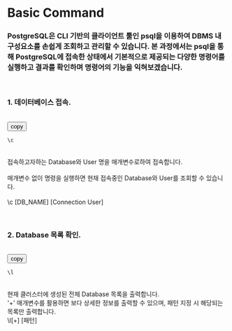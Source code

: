 # Basic Command
### PostgreSQL은 CLI 기반의 클라이언트 툴인 psql을 이용하여 DBMS 내 구성요소를 손쉽게 조회하고 관리할 수 있습니다. 본 과정에서는 psql을 통해 PostgreSQL에 접속한 상태에서 기본적으로 제공되는 다양한 명령어를 실행하고 결과를 확인하며 명령어의 기능을 익혀보겠습니다.

&nbsp;&nbsp;&nbsp;&nbsp;
### 1. 데이터베이스 접속.

&nbsp;  
<button onclick="copyCode(0)">copy</button>
```sql
\c 
```

&nbsp;  
접속하고자하는 Database와 User 명을 매개변수로하여 접속합니다.  
&nbsp;  
매개변수 없이 명령을 실행하면 현재 접속중인 Database와 User를 조회할 수 있습니다.  
&nbsp;  
\c [DB_NAME] [Connection User]


&nbsp;&nbsp;&nbsp;&nbsp;
### 2. Database 목록 확인.

&nbsp;  
<button onclick="copyCode(1)">copy</button>
```sql
\l 
```

&nbsp;  
현재 클러스터에 생성된 전체 Database 목록을 출력합니다.
&nbsp;  
'+' 매개변수를 활용하면 보다 상세한 정보를 출력할 수 있으며, 패턴 지정 시 해당되는 목록만 출력합니다.
&nbsp;  
\l[+] [패턴]



